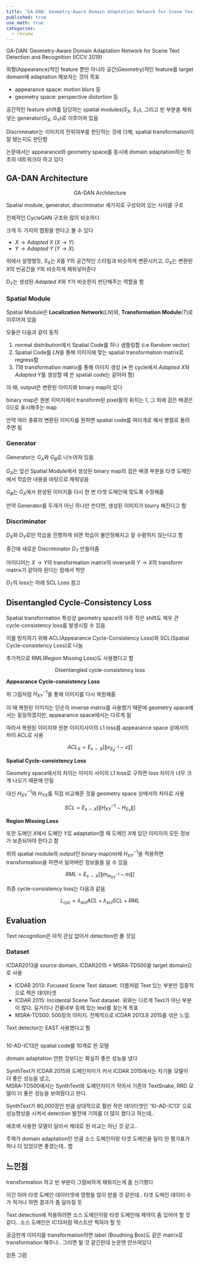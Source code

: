 ```yaml
---
title: "GA-DAN: Geometry-Aware Domain Adaptation Network for Scene Text Detection and Recognition"
published: true
use_math: true
categories: 
  - review
---
```


GA-DAN: Geometry-Aware Domain Adaptation Network for Scene Text Detection and Recognition (ICCV 2019)

외형(Appearance)적인 feature 뿐만 아니라 공간(Geometry)적인 feature를 target domain에 adaptation 해보자는 것이 목표  
+ appearance space: motion blurs 등
+ geometry space: perspective distortion 등

공간적인 feature shift를 담당하는 spatial modules($S_X$, $S_Y$), 그리고 빈 부분을 채워넣는 generator($G_X$, $G_Y$)로 이루어져 있음

Discriminator는 이미지의 진위여부를 판단하는 것에 더해, spatial transformation이 잘 됐는지도 판단함

논문에서는 appearance와 geometry space를 동시에 domain adaptation하는 최초의 네트워크라 하고 있다

## GA-DAN Architecture

<figure class="align-center">
  <img src="/assets/images/post/200205/architecture.png" alt="">
  <center><figcaption>GA-DAN Architecture</figcaption></center>
</figure> 

Spatial module, generator, discriminator 세가지로 구성되어 있는 사이클 구조

전체적인 CycleGAN 구조와 많이 비슷하다

크게 두 가지의 맵핑을 한다고 볼 수 있다
+ $X → Adapted\ X\ (X → Y)$
+ $Y → Adapted\ Y\ (Y → X)$

위에서 설명했듯, $S_X$는 $X$를 $Y$의 공간적인 스타일과 비슷하게 변환시키고, $G_X$는 변환된 $X$의 빈공간을 $Y$와 비슷하게 채워넣어준다

$D_Y$는 생성된 $Adapted\ X$와 $Y$가 비슷한지 판단해주는 역할을 함

### Spatial Module

Spatial Module은 **Localization Network**($LN$)와, **Transformation Module**($T$)로 이루어져 있음

모듈은 다음과 같이 동작

1. normal distribution에서 Spatial Code를 하나 샘플링함 (i.e Random vector)
2. Spatial Code를 $LN$을 통해 이미지에 맞는 spatial transformation matrix로 regress함
3. $T$와 transformation matrix를 통해 이미지 생성
(※ 한 cycle에서 $Adapted\ X$와 $Adapted\ Y$를 생성할 때 쓴 spatial code는 같아야 함)

이 때, output은 변환된 이미지와 binary map이 있다

binary map은 원본 이미지에서 transform된 pixel들의 위치는 1, 그 외에 검은 배경은 0으로 표시해주는 map

만약 여러 종류의 변환된 이미지를 원하면 spatial code를 여러개로 해서 병렬로 돌려주면 됨

### Generator

Generator는 $G_A$와 $G_B$로 나누어져 있음

$G_A$는 앞선 Spatial Module에서 생성된 binary map의 검은 배경 부분을 타겟 도메인에서 학습한 내용을 바탕으로 채워넣음

$G_B$는 $G_A$에서 완성된 이미지를 다시 한 번 타겟 도메인에 맞도록 수정해줌

만약 Generator를 두개가 아닌 하나만 쓴다면, 생성된 이미지가 blurry 해진다고 함

### Discriminator

$D_X$와 $D_Y$로만 학습을 진행하게 되면 학습이 불안정해지고 잘 수렴하지 않는다고 함

중간에 새로운 Discriminator $D_T$ 만들어줌

아이디어는 $X → Y$의 transformation matrix의 inverse와 $Y → X$의 transform matrix가 같아야 된다는 점에서 착안

$D_T$의 loss는 아래 SCL Loss 참고


## Disentangled Cycle-Consistency Loss


Spatial transformation 특성상 geometry space의 아주 작은 shift도 매우 큰 cycle-consistency loss를 발생시킬 수 있음

이를 방지하기 위해 ACL(Appearance Cycle-Consistency Loss)와 SCL(Spatial Cycle-consistency Loss)로 나눔

추가적으로 RML(Region Missing Loss)도 사용했다고 함

<figure class="align-center">
  <img src="/assets/images/post/200205/spatial_cycle_loss.png" alt="">
  <center><figcaption>Disentangled cycle-consistency loss</figcaption></center>
</figure> 

**Appearance Cycle-consistency Loss**

위 그림처럼 $H_{XY}^{-1}$을 통해 이미지를 다시 복원해줌

이 때 복원된 이미지는 단순히 inverse matrix를 사용했기 때문에 geometry space에서는 동일하겠지만, appearance space에서는 다르게 됨

따라서 복원된 이미지와 원본 이미지사이의 L1 loss를 appearance space 상에서의 차이 ACL로 사용

$$
ACL_X = E_{x\sim X}[\|x_{S_X^{-1}} - x\|]
$$

**Spatial Cycle-consistency Loss**

Geometry space에서의 차이는 이미지 사이의 L1 loss로 구하면 loss 차이가 너무 크게 나오기 때문에 안됨

대신 $H_{XY}^{-1}$와 $H_{YX}$를 직접 비교해준 것을 geometry space 상에서의 차이로 사용

$$
SCL = E_{x\sim X}[\|H_{XY}^{-1} - H_{S_Y}\|]
$$

**Region Missing Loss**

또한 도메인 $X$에서 도메인 $Y$로 adaptation할 때 도메인 $X$에 있던 이미지의 모든 정보가 보존되어야 한다고 함

위의 spatial module의 output인 binary map($m$)에 $H_{XY}^{-1}$을 적용하면 transformation을 하면서 잃어버린 정보들을 알 수 있음

$$
RML = E_{x\sim X}[\|m_{H_{XY}^{-1}} - m\|]
$$

최종 cycle-consistency loss는 다음과 같음

$$
L_{cyc} = \lambda_{acl}ACL + \lambda_{scl}SCL + RML
$$

## Evaluation

Text recognition은 아직 관심 없어서 detection만 볼 것임

### Dataset

ICDAR2013을 source domain, ICDAR2015 + MSRA-TD500을 target domain으로 사용

+ ICDAR 2013: Focused Scene Text dataset. 이름처럼 Text 있는 부분만 집중적으로 찍은 데이터셋
+ ICDAR 2015: Incidental Scene Text dataset. 위와는 다르게 Text가 아닌 부분이 많다. 길거리나 건물내부 등에 있는 text를 찾는게 목표
+ MSRA-TD500: 500장의 이미지. 전체적으로 ICDAR 2013과 2015를 섞은 느낌.

Text detector는 EAST 사용했다고 함

<figure class="align-center">
  <img src="/assets/images/post/200205/detection_eval.png" alt="">
</figure> 

10-AD-IC13은 spatial code를 10개로 한 모델

domain adaptation 안한 것보다는 확실히 좋은 성능을 냈다

SynthText가 ICDAR 2015와 도메인차이가 커서 ICDAR 2015에서는 자기들 모델이 더 좋은 성능을 냈고,  
MSRA-TD500에서는 SynthText와 도메인차이가 작아서 기존의 TextSnake, RRD 모델이 더 좋은 성능을 보여줬다고 한다.

SynthText가 80,000장인 만큼 상대적으로 훨씬 작은 데이터셋인 '10-AD-IC13' 으로 성능향상을 시켜서 detection 발전에 기여를 더 많이 했다고 하는데..

애초에 사용한 모델이 달라서 제대로 된 비교는 아닌 것 같고..

주제가 domain adaptation인 만큼 소스 도메인이랑 타겟 도메인을 달리 한 평가표가 하나 더 있었으면 좋겠는데.. 쩝

## 느낀점

transformation 하고 빈 부분이 그럴싸하게 채워지는게 좀 신기했다

이건 아마 타겟 도메인 데이터셋에 영향을 많이 받을 것 같은데.. 타겟 도메인 데이터 수가 적거나 하면 결과가 좀 달라질 듯

Text detection에 적용하려면 소스 도메인이랑 타겟 도메인에 제약이 좀 있어야 할 것 같다.. 소스 도메인은 IC13처럼 텍스트만 찍혀야 할 듯

궁금한게 이미지를 transformation하면 label (Boudning Box)도 같은 matrix로 transformation 해주나.. 그러면 될 것 같긴한데 논문엔 안쓰여있다

암튼 그럼
